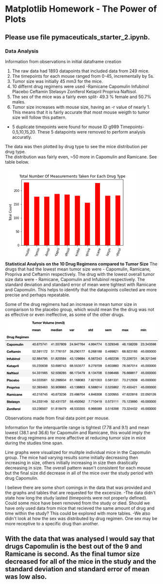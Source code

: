 # Matplotlib Homework - The Power of Plots

## **Please use file pymaceuticals_starter_2.ipynb.** 

### Data Analysis

Information from observations in initial dataframe creation
1. The raw data had 1893 datapoints that included data from 249 mice.
2. The timepoints for each mouse ranged from 0-45, incrementally by 5s.
3. Tumor size was initially 45 mm3 for the mice.
4. 10 differnt drug regimens were used -Ramicane	Capomulin	Infubinol	Placebo	Ceftamin	Stelasyn	Zoniferol	Ketapril	Propriva	Naftisol.
5. The sex of the mice was a fairly even split- 49.3 % female and 50.7% males.
6. Tumor size increases with mouse size, having an -r value of nearly 1.  This means that it is fairly accurate that most mouse weigth to tumor size will follow this pattern.  

* 5 duplicate timepoints were found for mouse ID g989 Timepoints-0,5,10,15,20.  These 5 datapoints were removed to perform analysis accuratly.

The data was then plotted by drug type to see the mice distribution per drug type.  
The distribution was fairly even, ~50 more in Capomulin and Ramicane.  See table below.

![Image of Mouse count all Timepoints Grouped by Drug Name](Pymaceuticals/Images/Drug_Sample_Count.png)

**Statistical Analysis on the 10 Drug Regimens compared to Tumor Size**
The drugs that had the lowest mean tumor size were - Capomulin, Ramicane, Propriva and Ceftamin respectively.
The drug with the lowest overall tumor size data were - Ramicane, Capomulin and Infubinol respectively.
The standard deviation and standard error of mean were tightest with Ramicane and Capomulin.  This helps to identify that the datapoints collected are more precise and perhaps repeatable.

Some of the drug regimens had an increase in mean tumor size in comparison to the placebo group, which would mean the the drug was not as effective or even ineffective, as some of the other drugs.  

![Statistics DataFrame for Cleaned Data](Pymaceuticals/Images/clean_final_df.png)

Observations made from final data point per mouse.

Information for the interquartile range is tightest (7.78 and 9.1) and mean lowest (38.1 and 36.6) for Capomulin and Ramicane, this would imply the these drug regimens are more affective at reducing tumor size in mice during the studies time span.

Line graphs were visualized for mulitple individual mice in the Capomulin group.  The mice had varying results some initially decreasing then increasing in size, others initially increasing in size then drastically decreasing in size.  The overall pattern wasn't consistent for each mouse but the final size did decrease in all of the mice over the study period with drug Capomulin.

I believe there are some short comings in the data that was provided and the graphs and tables that are requested for the excersize.
-The data didn't state how long the study lasted (timepoints were not properly defined).  Could some mice have been removed from the study or died.  Should we have only used data from mice that recieved the same amount of drug and time within the study?  This could be explored with more tables.
-We also didn't look at how the sex was distributed by drug regimen.  One sex may be more receptive to a specific drug than another.

## With the data that was analysed I would say that drugs Capomulin is the best out of the 9 and Ramicane is second.  As the final tumor size decreased for all of the mice in the study and the standard deviation and standard error of mean was low also.
